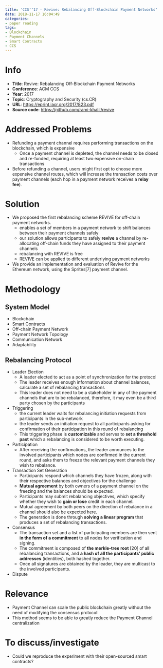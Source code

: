```yaml
---
title: 'CCS''17 - Revive: Rebalancing Off-Blockchain Payment Networks'
date: 2018-11-17 16:04:49
categories:
- paper reading
tags:
- Blockchain
- Payment Channels
- Smart Contracts
- CCS
---
```



# Info

- **Title**: Revive: Rebalancing Off-Blockchain Payment Networks
- **Conference**: ACM CCS
- **Year**: 2017
- **Topic**: Cryptography and Security (cs.CR)
- **URL**: https://eprint.iacr.org/2017/823.pdf
- **Source code**: https://github.com/rami-khalil/revive

# Addressed Problems

- Refunding a payment channel requires performing transactions on the blockchain, which is expensive
    - Once a payment channel is depleted, the channel needs to be closed and re-funded, requiring at least two expensive on-chain transactions
- Before refunding a channel, users might first opt to choose more expensive channel routes, which will increase the transaction costs over payment channels (each hop in a payment network receives a **relay fee**).


# Solution

- We proposed the first rebalancing scheme REVIVE for off-chain payment networks.
    - enables a set of members in a payment network to shift balances between their payment channels safely
    - our solution allows participants to safely **revive** a channel by re-allocating off-chain funds they have assigned to their payment channels
    - rebalancing with REVIVE is free
    - REVIVE can be applied to different underlying payment networks
- We provide an implementation and evaluation of Revive for the Ethereum network, using the Sprites[7] payment channel.

# Methodology

## System Model

- Blockchain
- Smart Contracts
- Off-chain Payment Network
- Payment Network Topology
- Communication Network
- Adaptability

## Rebalancing Protocol

- Leader Election
    - A leader elected to act as a point of synchronization for the protocol
    - The leader receives enough information about channel balances, calculate a set of rebalancing transactions
    - This leader does not need to be a stakeholder in any of the payment channels that are to be rebalanced, therefore, it may even be a third party chosen by the participants
- Triggering
    - the current leader waits for rebalancing initiation requests from participants in the sub-network
    - the leader sends an initiation request to all participants asking for confirmation of their participation in this round of rebalancing
    - This triggering phase is **customizable** and serves to **set a threshold past** which a rebalancing is considered to be worth executing.
- Participation
    - After receiving the confirmations, the leader announces to the involved participants which nodes are confirmed in the current round, and asks them to freeze the relevant payment channels they wish to rebalance.
- Transaction Set Generation
    - Participants respond which channels they have frozen, along with their respective balances and objectives for the challenge
    - **Mutual agreement** by both owners of a payment channel on the freezing and the balances should be expected. 
    - Participants may submit rebalancing objectives, which specify whether they wish to **gain or lose** credit in each channel. 
    - Mutual agreement by both peers on the direction of rebalance in a channel should also be expected here.
    - The generation is done through **solving a linear program** that produces a set of rebalancing transactions.
- Consensus
    - The transaction set and a list of participating members are then sent **in the form of a commitment** to all nodes for verification and signing. 
    - The commitment is composed of **the merkle-tree root** [20] of all rebalancing transactions, and **a hash of all the participants’ public addresses** (identities), both hashed together.
    - Once all signatures are obtained by the leader, they are multicast to the involved participants.
- Dispute

# Relevance

- Payment Channel can scale the public blockchain greatly without the need of modifying the consensus protocol
- This method seems to be able to greatly reduce the Payment Channel centralization

# To discuss/investigate

- Could we reproduce the experiment with their open-sourced smart contracts?